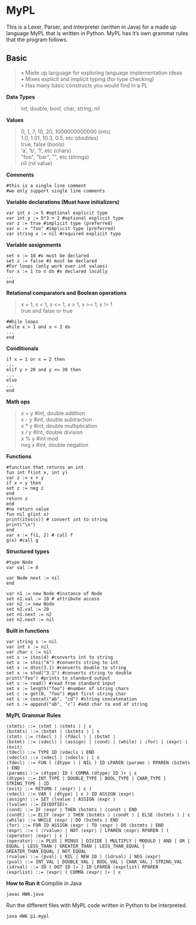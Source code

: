 # MyPL
This is a Lexer, Parser, and Interpreter (written in Java) for a made up language MyPL that is written in Python. MyPL has it’s own grammar rules that the program follows.

## Basic
>• Made up language for exploring language implementation ideas                                      
• Mixes explicit and implicit typing (for type checking)                                                  
• Has many basic constructs you would find in a PL

**Data Types**
>int, double, bool, char, string, nil

**Values**
>0, 1, 7, 10, 20, 1000000000000 (ints)                                      
1.0, 1.01, 10.3, 0.5, etc (doubles)                                     
true, false (bools)                                     
‘a’, ‘b’, ‘1’, etc (chars)                                  
"foo", "bar", "", etc (strings)                                 
nil (nil value)                                             

**Comments**
```
#this is a single line comment
#we only support single line comments
```

**Variable declarations (Must have initializers)**
```
var int x := 5 #optional explicit type
var int y := 5*3 + 2 #optional explicit type
var z := true #implicit type (preferred)
var u := "foo" #implicit type (preferred)
var string x := nil #required explicit type
```

**Variable assignments**
```
set x := 10 #x must be declared
set z := false #z must be declared
#For loops (only work over int values)
for x := 1 to n do #x declared locally
...
end
```

**Relational comparators and Boolean operations**
>x = 1, x < 1, x <= 1, x > 1, x >= 1, x != 1    
true and false or true      
```
#While loops      
while x > 1 and x < 2 do
...
end
```

**Conditionals**
```
if x = 1 or x = 2 then
...
elif y > 20 and y <= 30 then
...
else
...
end
```

**Math ops**
>x + y #int, double addition                                           
x - y #int, double subtraction                                                  
x * y #int, double multiplication                                           
x / y #Int, double division                                       
x % y #int mod                                            
neg x #int, double negation                             

**Functions**
```
#function that returns an int
fun int f(int x, int y)
var z := x + y
if x < y then
set z := neg z
end
return z
end
#no return value
fun nil g(int x)
print(itos(x)) # convert int to string
print("\n")
end
var x := f(1, 2) # call f
g(x) #call g
```

**Structured types**
```
#type Node
var val := 0

var Node next := nil
end

var n1 := new Node #instance of Node
set n1.val := 10 # attribute access
var n2 := new Node
set n2.val := 20
set n1.next := n2
set n2.next := nil
```

**Built in functions**
```
var string s := nil
var int x := nil
var char c := nil
set s := itos(4) #converts int to string
set x := stoi("4") #converts string to int
set s := dtos(3.1) #converts double to string
set x := stod("3.1") #converts string to double
print("foo") #prints to standard output
set s := read() #read from standard input
set x := length("foo") #number of string chars
set c := get(0, "foo") #get first string char
set s := concat("ab", "cd") #string concatenation
set s := append("ab", ‘c’) #add char to end of string
```

**MyPL Grammar Rules**
```
⟨stmts⟩ ::= ⟨stmt ⟩ ⟨stmts ⟩ | ε
⟨bstmts⟩ ::= ⟨bstmt ⟩ ⟨bstmts ⟩ | ε
⟨stmt⟩ ::= ⟨tdecl ⟩ | ⟨fdecl ⟩ | ⟨bstmt ⟩
⟨bstmt⟩ ::= ⟨vdecl⟩ | ⟨assign⟩ | ⟨cond⟩ | ⟨while⟩ | ⟨for⟩ | ⟨expr⟩ | ⟨exit⟩
⟨tdecl⟩ ::= TYPE ID ⟨vdecls ⟩ END
⟨vdecls⟩ ::= ⟨vdecl ⟩ ⟨vdecls ⟩ | ε
⟨fdecl⟩ ::= FUN ( ⟨dtype ⟩ | NIL ) ID LPAREN ⟨params ⟩ RPAREN ⟨bstmts ⟩ END
⟨params⟩ ::= ⟨dtype⟩ ID ( COMMA ⟨dtype⟩ ID )∗ | ε
⟨dtype⟩ ::= INT_TYPE | DOUBLE_TYPE | BOOL_TYPE | CHAR_TYPE | STRING_TYPE | ID
⟨exit⟩ ::= RETURN ( ⟨expr⟩ | ε )
⟨vdecl⟩ ::= VAR ( ⟨dtype⟩ | ε ) ID ASSIGN ⟨expr⟩
⟨assign⟩ ::= SET ⟨lvalue ⟩ ASSIGN ⟨expr ⟩
⟨lvalue⟩ ::= ID(DOTID)∗
⟨cond⟩ ::= IF ⟨expr ⟩ THEN ⟨bstmts ⟩ ⟨condt ⟩ END
⟨condt⟩ ::= ELIF ⟨expr ⟩ THEN ⟨bstmts ⟩ ⟨condt ⟩ | ELSE ⟨bstmts ⟩ | ε
⟨while⟩ ::= WHILE ⟨expr ⟩ DO ⟨bstmts ⟩ END
⟨for⟩ ::= FOR ID ASSIGN ⟨expr ⟩ TO ⟨expr ⟩ DO ⟨bstmts ⟩ END
⟨expr⟩ ::= ( ⟨rvalue⟩ | NOT ⟨expr⟩ | LPAREN ⟨expr⟩ RPAREN ) ( ⟨operator⟩ ⟨expr⟩ | ε )
⟨operator⟩ ::= PLUS | MINUS | DIVIDE | MULTIPLY | MODULO | AND | OR | EQUAL | LESS_THAN | GREATER_THAN | LESS_THAN_EQUAL | GREATER_THAN_EQUAL | NOT_EQUAL
⟨rvalue⟩ ::= ⟨pval⟩ | NIL | NEW ID | ⟨idrval⟩ | NEG ⟨expr⟩
⟨pval⟩ ::= INT_VAL | DOUBLE_VAL | BOOL_VAL | CHAR_VAL | STRING_VAL 
⟨idrval⟩ ::= ID ( DOT ID )∗ | ID LPAREN ⟨exprlist⟩ RPAREN
⟨exprlist⟩ ::= ⟨expr⟩ ( COMMA ⟨expr⟩ )∗ | ε
```
**How to Run it**
Complile in Java
```
javac HW6.java
```
Run the different files with MyPL code written in Python to be interpreted.
```
java HW6 p1.mypl
```
